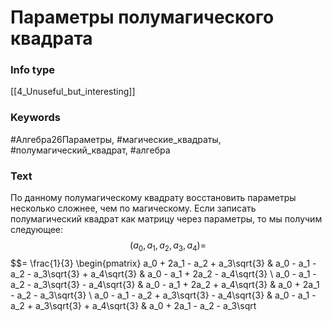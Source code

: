 # Параметры полумагического квадрата
### Info type
[[4_Unuseful_but_interesting]]
### Keywords
#Алгебра26Параметры, #магические_квадраты, #полумагический_квадрат, #алгебра
### Text
По данному полумагическому квадрату восстановить параметры несколько сложнее, чем по магическому. Если записать полумагический квадрат как матрицу через параметры, то мы получим следующее:
$$(a_0, a_1, a_2, a_3, a_4) =$$
$$= \frac{1}{3} \begin{pmatrix} a_0 + 2a_1 - a_2 + a_3\sqrt{3} & a_0 - a_1 - a_2 - a_3\sqrt{3} + a_4\sqrt{3} & a_0 - a_1 + 2a_2 - a_4\sqrt{3} \\ a_0 - a_1 - a_2 - a_3\sqrt{3} - a_4\sqrt{3} & a_0 - a_1 + 2a_2 + a_4\sqrt{3} & a_0 + 2a_1 - a_2 - a_3\sqrt{3} \\ a_0 - a_1 - a_2 + a_3\sqrt{3} - a_4\sqrt{3} & a_0 - a_1 - a_2 + a_3\sqrt{3} + a_4\sqrt{3} & a_0 + 2a_1 - a_2 - a_3\sqrt